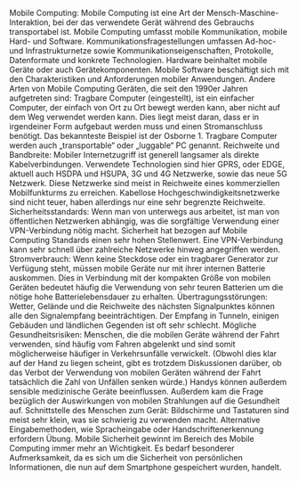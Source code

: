 Mobile Computing: Mobile Computing ist eine Art der Mensch-Maschine-Interaktion, bei der das verwendete Gerät während des Gebrauchs transportabel ist. Mobile Computing umfasst mobile Kommunikation, mobile Hard- und Software. Kommunikationsfragestellungen umfassen Ad-hoc- und Infrastrukturnetze sowie Kommunikationseigenschaften, Protokolle, Datenformate und konkrete Technologien. Hardware beinhaltet mobile Geräte oder auch Gerätekomponenten. Mobile Software beschäftigt sich mit den Charakteristiken und Anforderungen mobiler Anwendungen. Andere Arten von Mobile Computing Geräten, die seit den 1990er Jahren aufgetreten sind: Tragbare Computer (eingestellt), ist ein einfacher Computer, der einfach von Ort zu Ort bewegt werden kann, aber nicht auf dem Weg verwendet werden kann. Dies liegt meist daran, dass er in irgendeiner Form aufgebaut werden muss und einen Stromanschluss benötigt. Das bekannteste Beispiel ist der Osborne 1. Tragbare Computer werden auch „transportable“ oder „luggable“ PC genannt. Reichweite und Bandbreite: Mobiler Internetzugriff ist generell langsamer als direkte Kabelverbindungen. Verwendete Technologien sind hier GPRS, oder EDGE, aktuell auch HSDPA und HSUPA, 3G und 4G Netzwerke, sowie das neue 5G Netzwerk. Diese Netzwerke sind meist in Reichweite eines kommerziellen Mobilfunkturms zu erreichen. Kabellose Hochgeschwindigkeitsnetzwerke sind nicht teuer, haben allerdings nur eine sehr begrenzte Reichweite. Sicherheitsstandards: Wenn man von unterwegs aus arbeitet, ist man von öffentlichen Netzwerken abhängig, was die sorgfältige Verwendung einer VPN-Verbindung nötig macht. Sicherheit hat bezogen auf Mobile Computing Standards einen sehr hohen Stellenwert. Eine VPN-Verbindung kann sehr schnell über zahlreiche Netzwerke hinweg angegriffen werden. Stromverbrauch: Wenn keine Steckdose oder ein tragbarer Generator zur Verfügung steht, müssen mobile Geräte nur mit ihrer internen Batterie auskommen. Dies in Verbindung mit der kompakten Größe von mobilen Geräten bedeutet häufig die Verwendung von sehr teuren Batterien um die nötige hohe Batterielebensdauer zu erhalten. Übertragungsstörungen: Wetter, Gelände und die Reichweite des nächsten Signalpunktes können alle den Signalempfang beeinträchtigen. Der Empfang in Tunneln, einigen Gebäuden und ländlichen Gegenden ist oft sehr schlecht. Mögliche Gesundheitsrisiken: Menschen, die die mobilen Geräte während der Fahrt verwenden, sind häufig vom Fahren abgelenkt und sind somit möglicherweise häufiger in Verkehrsunfälle verwickelt. (Obwohl dies klar auf der Hand zu liegen scheint, gibt es trotzdem Diskussionen darüber, ob das Verbot der Verwendung von mobilen Geräten während der Fahrt tatsächlich die Zahl von Unfällen senken würde.) Handys können außerdem sensible medizinische Geräte beeinflussen. Außerdem kam die Frage bezüglich der Auswirkungen von mobilen Strahlungen auf die Gesundheit auf. Schnittstelle des Menschen zum Gerät: Bildschirme und Tastaturen sind meist sehr klein, was sie schwierig zu verwenden macht. Alternative Eingabemethoden, wie Spracheingabe oder Handschriftenerkennung erfordern Übung. Mobile Sicherheit gewinnt im Bereich des Mobile Computing immer mehr an Wichtigkeit. Es bedarf besonderer Aufmerksamkeit, da es sich um die Sicherheit von persönlichen Informationen, die nun auf dem Smartphone gespeichert wurden, handelt.
